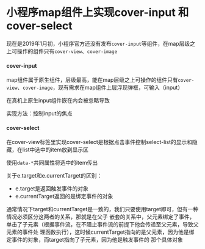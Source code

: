 # 小程序map组件上实现cover-input 和 cover-select

现在是2019年1月初，小程序官方还没有发布`cover-input`等组件，在map层级之上可操作的组件只有`cover-view`、`cover-image`

#### cover-input 

map组件属于原生组件，层级最高，能在map层级之上可操作的组件只有`cover-view`、`cover-image`，现有需求在map组件上层浮现弹框，可输入（input）

在真机上原生input组件嵌在<cover-view />内会被忽略导致

实现方法：控制input的焦点

#### cover-select

在cover-view标签里实现cover-select是根据点击事件控制select-list的显示和隐藏，在list中选中的item放到显示区  

使用`data-*`共同属性将选中的item传出

关于e.target和e.currentTarget的区别：
* e.target是返回触发事件的对象
* e.currentTarget返回的是绑定事件的对象

通常情况下target和currentTarget是一致的，我们只要使用target即可，但有一种情况必须区分这两者的关系，那就是在父子
嵌套的关系中，父元素绑定了事件，单击了子元素（根据事件流，在不阻止事件流的前提下他会传递至父元素，导致父元素的事件处
理函数执行），这时候currentTarget指向的是父元素，因为他是绑定事件的对象，而target指向了子元素，因为他是触发事件的
那个具体对象 